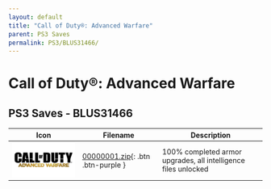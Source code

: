 ```yaml
---
layout: default
title: "Call of Duty®: Advanced Warfare"
parent: PS3 Saves
permalink: PS3/BLUS31466/
---
```

# Call of Duty®: Advanced Warfare

## PS3 Saves - BLUS31466

| Icon | Filename | Description |
|------|----------|-------------|
| ![Call of Duty®: Advanced Warfare](ICON0.PNG) | [00000001.zip](00000001.zip){: .btn .btn-purple } | 100% completed armor upgrades, all intelligence files unlocked |
